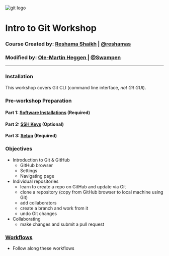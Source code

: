 ![git logo](images/git.png)

# Intro to Git Workshop

### Course Created by:  [Reshama Shaikh](https://reshamas.github.io) | [@reshamas](https://twitter.com/reshamas)

### Modified  by: [Ole-Martin Heggen ](https://www.linkedin.com/in/ole-martin-heggen-9a4a26141/) | [@Swampen](https://github.com/Swampen)

---

### Installation
This workshop covers Git CLI (command line interface, *not Git GUI*).  

### Pre-workshop Preparation

#### Part 1:  [Software Installations](/workflows/w_0_1_installs.md) (Required)

#### Part 2:  [SSH Keys](/workflows/w_0_2_ssh_keys.md) (Optional)

#### Part 3:  [Setup](/workflows/w_0_3_setup.md) (Required)


### Objectives
* Introduction to Git & GitHub
     - GitHub browser
     - Settings
     - Navigating page
* Individual repositories 
     - learn to create a repo on GitHub and update via Git
     - clone a repository (copy from GitHub browser to local machine using Git)
     - add collaborators 
     - create a branch and work from it
     - undo Git changes
* Collaborating
     - make changes and submit a pull request
     
### [Workflows](workflows/README.md)
* Follow along these workflows


